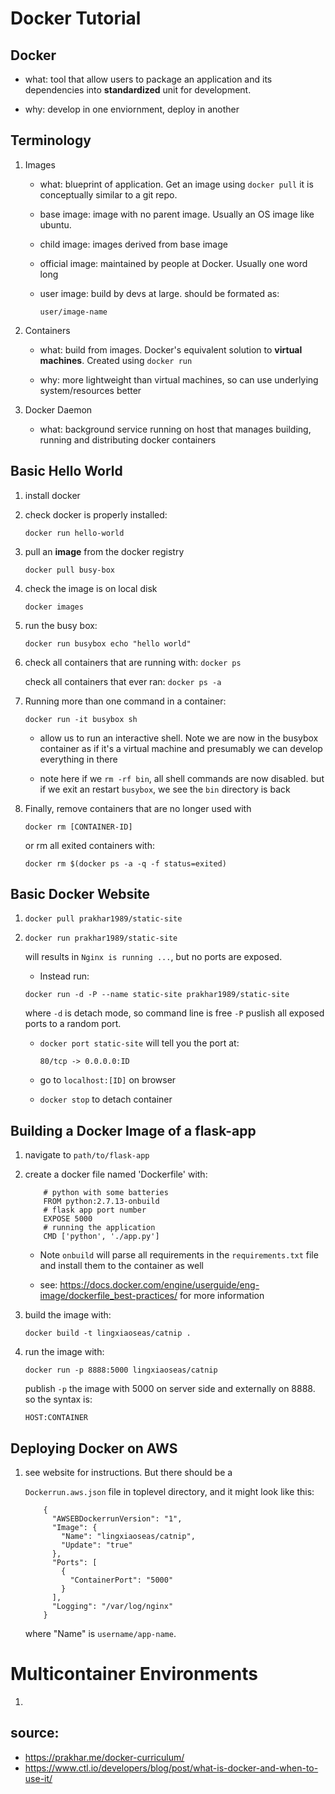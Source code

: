 # Docker Tutorial

## Docker

* what: tool that allow users to package an application and its dependencies into **standardized** unit for development. 

* why: develop in one enviornment, deploy in another

## Terminology

1. Images
	
	* what: blueprint of application. Get an image using `docker pull`
		it is conceptually similar to a git repo.

	* base image: image with no parent image. Usually an OS image like ubuntu.

	* child image: images derived from base image

	* official image: maintained by people at Docker. Usually one word long

	* user image: build by devs at large. should be formated as:

		`user/image-name`

2. Containers

	* what: build from images. Docker's equivalent solution to **virtual machines**. Created using `docker run`

	* why: more lightweight than virtual machines, so can use underlying system/resources better

3. Docker Daemon
	
	* what: background service running on host that manages 
	building, running and distributing docker containers

## Basic Hello World

1. install docker

2. check docker is properly installed:

	`docker run hello-world`

3. pull an **image** from the docker registry

	`docker pull busy-box`

4. check the image is on local disk

	`docker images`

5. run the busy box:	

	`docker run busybox echo "hello world"`

6. check all containers that are running with: `docker ps`

   check all containers that ever ran: `docker ps -a`

7. Running more than one command in a container:

	`docker run -it busybox sh`

	* allow us to run an interactive shell. Note we are now 
	in the busybox container as if it's a virtual machine
	and presumably we can develop everything in there

	* note here if we `rm -rf bin`, all shell commands are now disabled.
	  but if we exit an restart `busybox`, we see the `bin` directory is back

8. Finally, remove containers that are no longer used with
	
	`docker rm [CONTAINER-ID]`

	or rm all exited containers with:

	`docker rm $(docker ps -a -q -f status=exited)`


## Basic Docker Website

1. `docker pull prakhar1989/static-site`

2. `docker run prakhar1989/static-site` 
	
	will results in `Nginx is running ...`, but no ports are exposed. 

	* Instead run:

	`docker run -d -P --name static-site prakhar1989/static-site`

	where `-d` is detach mode, so command line is free 
	`-P` puslish all exposed ports to a random port.

	* `docker port static-site` will tell you the port at:

		`80/tcp -> 0.0.0.0:ID`

	* go to `localhost:[ID]` on browser

 	* `docker stop` to detach container


## Building a Docker Image of a flask-app

1. navigate to `path/to/flask-app`

2. create a docker file named 'Dockerfile' with:
	```
		# python with some batteries
		FROM python:2.7.13-onbuild
		# flask app port number 
		EXPOSE 5000
		# running the application 
		CMD ['python', './app.py']
	```

	* Note `onbuild` will parse all requirements in the
	`requirements.txt` file and install them to the container 
	 as well

	* see: https://docs.docker.com/engine/userguide/eng-image/dockerfile_best-practices/
	for more information

3. build the image with:

	`docker build -t lingxiaoseas/catnip .`

4. run the image with:
	
	`docker run -p 8888:5000 lingxiaoseas/catnip`

	publish `-p` the image with 5000 on server side and 
	externally on 8888. so the syntax is:

	`HOST:CONTAINER`


## Deploying Docker on AWS

1. see website for instructions. But there should be a 

	`Dockerrun.aws.json`
   file in toplevel directory, and it might look like this:

   	```
		{
		  "AWSEBDockerrunVersion": "1",
		  "Image": {
		    "Name": "lingxiaoseas/catnip",
		    "Update": "true"
		  },
		  "Ports": [
		    {
		      "ContainerPort": "5000"
		    }
		  ],
		  "Logging": "/var/log/nginx"
		}   	
   	```
   	where "Name" is `username/app-name`.

Multicontainer Environments
===

1. 



## source: 
* https://prakhar.me/docker-curriculum/
* https://www.ctl.io/developers/blog/post/what-is-docker-and-when-to-use-it/








































